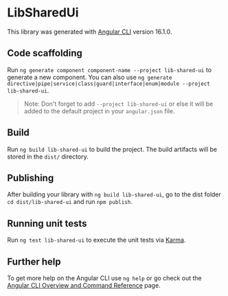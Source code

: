 # LibSharedUi

This library was generated with [Angular CLI](https://github.com/angular/angular-cli) version 16.1.0.

## Code scaffolding

Run `ng generate component component-name --project lib-shared-ui` to generate a new component. You can also use `ng generate directive|pipe|service|class|guard|interface|enum|module --project lib-shared-ui`.
> Note: Don't forget to add `--project lib-shared-ui` or else it will be added to the default project in your `angular.json` file. 

## Build

Run `ng build lib-shared-ui` to build the project. The build artifacts will be stored in the `dist/` directory.

## Publishing

After building your library with `ng build lib-shared-ui`, go to the dist folder `cd dist/lib-shared-ui` and run `npm publish`.

## Running unit tests

Run `ng test lib-shared-ui` to execute the unit tests via [Karma](https://karma-runner.github.io).

## Further help

To get more help on the Angular CLI use `ng help` or go check out the [Angular CLI Overview and Command Reference](https://angular.io/cli) page.

